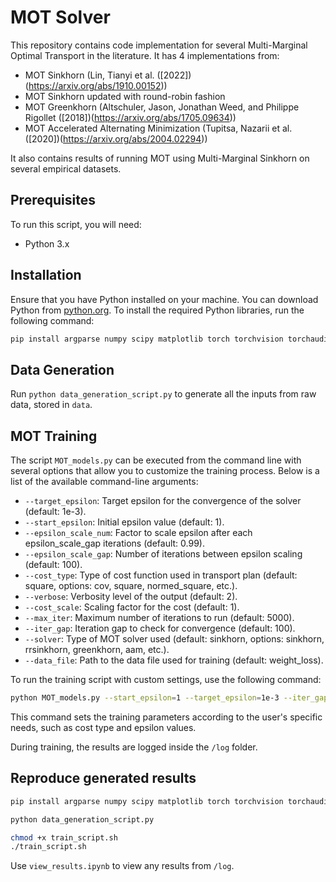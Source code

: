 # MOT Solver

This repository contains code implementation for several Multi-Marginal Optimal Transport in the literature. It has 4 implementations from:
- MOT Sinkhorn (Lin, Tianyi et al. ([2022])(https://arxiv.org/abs/1910.00152))
- MOT Sinkhorn updated with round-robin fashion
- MOT Greenkhorn (Altschuler, Jason, Jonathan Weed, and Philippe Rigollet ([2018])(https://arxiv.org/abs/1705.09634))
- MOT Accelerated Alternating Minimization (Tupitsa, Nazarii et al. ([2020])(https://arxiv.org/abs/2004.02294))

It also contains results of running MOT using Multi-Marginal Sinkhorn on several empirical datasets.

## Prerequisites

To run this script, you will need:
- Python 3.x

## Installation

Ensure that you have Python installed on your machine. You can download Python from [python.org](https://www.python.org/downloads/).
To install the required Python libraries, run the following command:

```bash
pip install argparse numpy scipy matplotlib torch torchvision torchaudio
```

## Data Generation
Run `python data_generation_script.py` to generate all the inputs from raw data, stored in `data`.

## MOT Training
The script `MOT_models.py` can be executed from the command line with several options that allow you to customize the training process. Below is a list of the available command-line arguments:

* `--target_epsilon`: Target epsilon for the convergence of the solver (default: 1e-3).
* `--start_epsilon`: Initial epsilon value (default: 1).
* `--epsilon_scale_num`: Factor to scale epsilon after each epsilon_scale_gap iterations (default: 0.99).
* `--epsilon_scale_gap`: Number of iterations between epsilon scaling (default: 100).
* `--cost_type`: Type of cost function used in transport plan (default: square, options: cov, square, normed_square, etc.).
* `--verbose`: Verbosity level of the output (default: 2).
* `--cost_scale`: Scaling factor for the cost (default: 1).
* `--max_iter`: Maximum number of iterations to run (default: 5000).
* `--iter_gap`: Iteration gap to check for convergence (default: 100).
* `--solver`: Type of MOT solver used (default: sinkhorn, options: sinkhorn, rrsinkhorn, greenkhorn, aam, etc.).
* `--data_file`: Path to the data file used for training (default: weight_loss).

To run the training script with custom settings, use the following command:

```bash
python MOT_models.py --start_epsilon=1 --target_epsilon=1e-3 --iter_gap=1 --epsilon_scale_num=0.99 --epsilon_scale_gap=5 --data_file=weight_loss --max_iter=5000 --cost_type=squared
```
This command sets the training parameters according to the user's specific needs, such as cost type and epsilon values.

During training, the results are logged inside the `/log` folder.

## Reproduce generated results
```bash
pip install argparse numpy scipy matplotlib torch torchvision torchaudio

python data_generation_script.py

chmod +x train_script.sh
./train_script.sh
```

Use `view_results.ipynb` to view any results from `/log`.

